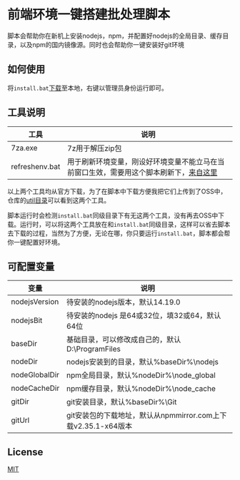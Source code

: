 # 前端环境一键搭建批处理脚本

脚本会帮助你在新机上安装nodejs，npm，并配置好nodejs的全局目录、缓存目录，以及npm的国内镜像源。同时也会帮助你一键安装好git环境

## 如何使用

将`install.bat`[下载](https://github.com/taojunnan/frontendEnvBatch/releases)至本地，右键以管理员身份运行即可。

## 工具说明

| 工具           | 说明                                                         |
| -------------- | ------------------------------------------------------------ |
| 7za.exe        | 7z用于解压zip包                                              |
| refreshenv.bat | 用于刷新环境变量，刚设好环境变量不能立马在当前窗口生效，需要用这个脚本刷新下，[来自这里](https://github.com/chocolatey/choco/blob/master/src/chocolatey.resources/redirects/RefreshEnv.cmd) |

以上两个工具均从官方下载，为了在脚本中下载方便我把它们上传到了OSS中，仓库的[util目录](./util)可以看到这两个工具。  

脚本运行时会检测`install.bat`同级目录下有无这两个工具，没有再去OSS中下载。运行时，可以将这两个工具放在和`install.bat`同级目录，这样可以省去脚本去下载的过程，当然为了方便，无论在哪，你只要运行`install.bat`，脚本都会帮你一键配置好环境。

## 可配置变量

| 变量          | 说明                                                         |
| ------------- | ------------------------------------------------------------ |
| nodejsVersion | 待安装的nodejs版本，默认14.19.0                              |
| nodejsBit     | 待安装的nodejs 是64或32位，填32或64，默认64位                |
| baseDir       | 基础目录，可以修改成自己的，默认D:\ProgramFiles              |
| nodeDir       | nodejs安装到的目录，默认%baseDir%\nodejs                     |
| nodeGlobalDir | npm全局目录，默认%nodeDir%\node_global                       |
| nodeCacheDir  | npm缓存目录，默认%nodeDir%\node_cache                        |
| gitDir        | git安装目录，默认%baseDir%\Git                               |
| gitUrl        | git安装包的下载地址，默认从npmmirror.com上下载v2.35.1-x64版本 |

## License

[MIT](./LICENSE)